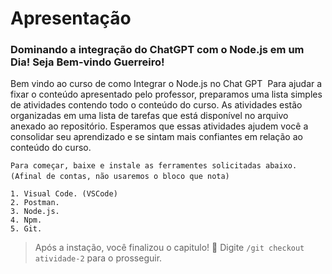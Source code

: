 # Apresentação
### Dominando a integração do ChatGPT com o Node.js em um Dia! Seja Bem-vindo Guerreiro! 

Bem vindo ao curso de como Integrar o Node.js no Chat GPT
​
Para ajudar a fixar o conteúdo apresentado pelo professor, preparamos uma lista simples de atividades contendo todo o conteúdo do curso. As atividades estão organizadas em uma lista
de tarefas que está disponível no arquivo anexado ao repositório. Esperamos que essas atividades ajudem você a consolidar seu aprendizado e se sintam mais confiantes em relação ao
conteúdo do curso.

```Para começar, baixe e instale as ferramentes solicitadas abaixo. (Afinal de contas, não usaremos o bloco que nota)```
​
```
1. Visual Code. (VSCode)
2. Postman.
3. Node.js.
4. Npm.
5. Git.
```

> Após a instação, você finalizou o capitulo! 🎉 Digite ```/git checkout atividade-2``` para o prosseguir.